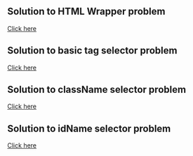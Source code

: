 ## Solution to HTML Wrapper problem
[Click here](http://jsfiddle.net/h2je2om3/)
## Solution to basic tag selector problem
[Click here](http://jsfiddle.net/8m0qqn5p/)
## Solution to className selector problem
[Click here](http://jsfiddle.net/umaha21j/1/)
## Solution to idName selector problem
[Click here](http://jsfiddle.net/64x9tu0d/)